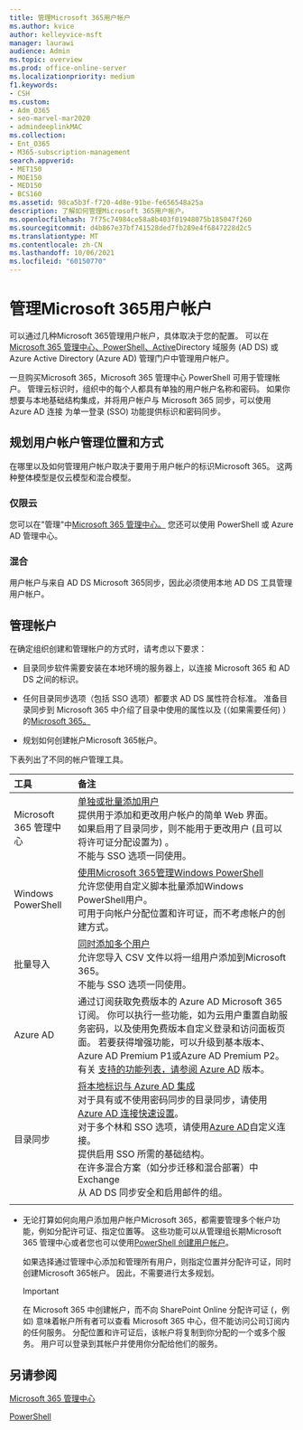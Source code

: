 ```yaml
---
title: 管理Microsoft 365用户帐户
ms.author: kvice
author: kelleyvice-msft
manager: laurawi
audience: Admin
ms.topic: overview
ms.prod: office-online-server
ms.localizationpriority: medium
f1.keywords:
- CSH
ms.custom:
- Adm_O365
- seo-marvel-mar2020
- admindeeplinkMAC
ms.collection:
- Ent_O365
- M365-subscription-management
search.appverid:
- MET150
- MOE150
- MED150
- BCS160
ms.assetid: 98ca5b3f-f720-4d8e-91be-fe656548a25a
description: 了解如何管理Microsoft 365用户帐户。
ms.openlocfilehash: 7f75c74984ce58a8b403f01948075b185047f260
ms.sourcegitcommit: d4b867e37bf741528ded7fb289e4f6847228d2c5
ms.translationtype: MT
ms.contentlocale: zh-CN
ms.lasthandoff: 10/06/2021
ms.locfileid: "60150770"
---
```

# <a name="manage-microsoft-365-user-accounts"></a>管理Microsoft 365用户帐户

可以通过几种Microsoft 365管理用户帐户，具体取决于您的配置。 可以在[](/admin)[Microsoft 365 管理中心、PowerShell、Active](manage-user-accounts-and-licenses-with-microsoft-365-powershell.md)Directory 域服务 (AD DS) 或 Azure Active Directory (Azure AD) 管理门户中管理用户帐户。 

一旦购买Microsoft 365，Microsoft 365 管理中心 PowerShell 可用于<a href="https://go.microsoft.com/fwlink/p/?linkid=2024339" target="_blank"></a>管理帐户。 管理云标识时，组织中的每个人都具有单独的用户帐户名称和密码。 如果你想要与本地基础结构集成，并将用户帐户与 Microsoft 365 同步，可以使用 Azure AD 连接 为单一登录 (SSO) 功能提供标识和密码同步。
  
## <a name="plan-for-where-and-how-you-will-manage-your-user-accounts"></a>规划用户帐户管理位置和方式

在哪里以及如何管理用户帐户取决于要用于用户帐户的标识Microsoft 365。 这两种整体模型是仅云模型和混合模型。
  
### <a name="cloud-only"></a>仅限云

您可以在"管理"中<a href="https://go.microsoft.com/fwlink/p/?linkid=2024339" target="_blank">Microsoft 365 管理中心。</a> 您还可以使用 PowerShell 或 Azure AD 管理中心。 
    
### <a name="hybrid"></a>混合

用户帐户与来自 AD DS Microsoft 365同步，因此必须使用本地 AD DS 工具管理用户帐户。 
    
## <a name="managing-accounts"></a>管理帐户

在确定组织创建和管理帐户的方式时，请考虑以下要求：
  
- 目录同步软件需要安装在本地环境的服务器上，以连接 Microsoft 365 和 AD DS 之间的标识。
    
- 任何目录同步选项（包括 SSO 选项）都要求 AD DS 属性符合标准。 准备目录同步到 Microsoft 365 中介绍了目录中使用的属性以及 (（如果需要任何) ）的[Microsoft 365。](prepare-for-directory-synchronization.md) 
    
- 规划如何创建帐户Microsoft 365帐户。
    
下表列出了不同的帐户管理工具。
    
|工具|备注|
|:-----|:-----|
|Microsoft 365 管理中心  <br/> |[单独或批量添加用户](../admin/add-users/add-users.md) <br/>  提供用于添加和更改用户帐户的简单 Web 界面。  <br/>  如果启用了目录同步，则不能用于更改用户 (且可以将许可证分配设置为) 。  <br/>  不能与 SSO 选项一同使用。  <br/> |
|Windows PowerShell  <br/> |[使用Microsoft 365管理Windows PowerShell](./manage-microsoft-365-with-microsoft-365-powershell.md) <br/>  允许您使用自定义脚本批量添加Windows PowerShell用户。  <br/>  可用于向帐户分配位置和许可证，而不考虑帐户的创建方式。  <br/> |
|批量导入  <br/> |[同时添加多个用户](add-several-users-at-the-same-time.md) <br/>  允许您导入 CSV 文件以将一组用户添加到Microsoft 365。  <br/>  不能与 SSO 选项一同使用。  <br/> |
|Azure AD  <br/> |通过订阅获取免费版本的 Azure AD Microsoft 365订阅。 你可以执行一些功能，如为云用户重置自助服务密码，以及使用免费版本自定义登录和访问面板页面。 若要获得增强功能，可以升级到基本版本、Azure AD Premium P1或Azure AD Premium P2。 有关 [支持的功能列表，请参阅 Azure AD](/azure/active-directory/fundamentals/active-directory-whatis) 版本。  <br/> |
|目录同步  <br/> |[将本地标识与 Azure AD 集成](/azure/active-directory/hybrid/whatis-hybrid-identity) <br/>  对于具有或不使用密码同步的目录同步，请使用[Azure AD 连接快速设置](/azure/active-directory/hybrid/how-to-connect-install-express)。  <br/>  对于多个林和 SSO 选项，请使用[Azure AD](/azure/active-directory/hybrid/how-to-connect-install-custom)自定义连接。  <br/>  提供启用 SSO 所需的基础结构。  <br/>  在许多混合方案（如分步迁移和混合部署）中Exchange  <br/>  从 AD DS 同步安全和启用邮件的组。  <br/> |
|||
   
- 无论打算如何向用户添加用户帐户Microsoft 365，都需要管理多个帐户功能，例如分配许可证、指定位置等。 这些功能可以从管理组长期Microsoft 365 管理中心或者您也可以使用<a href="https://go.microsoft.com/fwlink/p/?linkid=2024339" target="_blank"></a>[PowerShell 创建用户帐户](./create-user-accounts-with-microsoft-365-powershell.md)。
    
    如果选择通过管理中心添加和管理所有用户，则指定位置并分配许可证，同时创建Microsoft 365帐户。 因此，不需要进行太多规划。
    
    > [!IMPORTANT]
    > 在 Microsoft 365 中创建帐户，而不向 SharePoint Online 分配许可证 (，例如) 意味着帐户所有者可以查看 Microsoft 365 中心，但不能访问公司订阅内的任何服务。 分配位置和许可证后，该帐户将复制到你分配的一个或多个服务。 用户可以登录到其帐户并使用你分配给他们的服务。 
  
## <a name="see-also"></a>另请参阅

[Microsoft 365 管理中心](/admin)

[PowerShell](manage-user-accounts-and-licenses-with-microsoft-365-powershell.md)